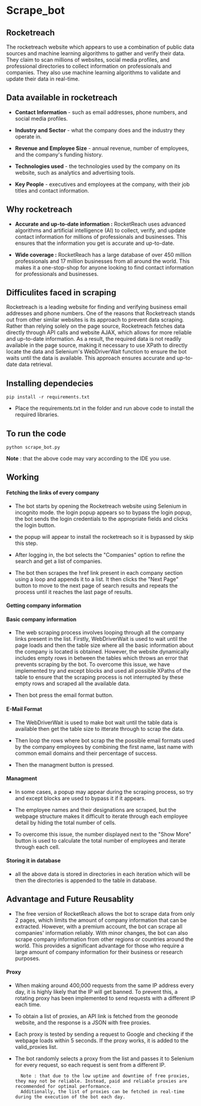 
# Scrape_bot

## Rocketreach

The rocketreach website which appears to use a combination of public data sources and machine learning algorithms to gather and verify their data. They claim to scan millions of websites, social media profiles, and professional directories to collect information on professionals and companies. They also use machine learning algorithms to validate and update their data in real-time.

## Data available in rocketreach

- **Contact Information** - such as email addresses, phone numbers, and social media profiles.

- **Industry and Sector** - what the company does and the industry they operate in.

- **Revenue and Employee Size** - annual revenue, number of employees, and the company's funding history.

- **Technologies used** - the technologies used by the company on its website, such as analytics and advertising tools.

- **Key People** - executives and employees at the company, with their job titles and contact information.

## Why rocketreach

- **Accurate and up-to-date information :** RocketReach uses advanced algorithms and artificial intelligence (AI) to collect, verify, and update contact information for millions of professionals and businesses. This ensures that the information you get is accurate and up-to-date.

- **Wide coverage :** RocketReach has a large database of over 450 million professionals and 17 million businesses from all around the world. This makes it a one-stop-shop for anyone looking to find contact information for professionals and businesses.

## Difficulites faced in scraping

Rocketreach is a leading website for finding and verifying business email addresses and phone numbers. One of the reasons that Rocketreach stands out from other similar websites is its approach to prevent data scraping. Rather than relying solely on the page source, Rocketreach fetches data directly through API calls and website AJAX, which allows for more reliable and up-to-date information. As a result, the required data is not readily available in the page source, making it necessary to use XPath to directly locate the data and Selenium's WebDriverWait function to ensure the bot waits until the data is available. This approach ensures accurate and up-to-date data retrieval.

## Installing dependecies

    pip install -r requirements.txt

- Place the requirements.txt in the folder and run above code to install the required libraries.

## To run the code

    python scrape_bot.py

**Note** : that the above code may vary according to the IDE you use.

## Working

#### **Fetching the links of every company**

- The bot starts by opening the Rocketreach website using Selenium in incognito mode. the login popup appears so to bypass the login popup, the bot sends the login credentials to the appropriate fields and clicks the login button.

- the popup will appear to install the rocketreach so it is bypassed by skip this step.

- After logging in, the bot selects the "Companies" option to refine the search and get a list of companies.

- The bot then scrapes the href link present in each company section using a loop and appends it to a list. It then clicks the "Next Page" button to move to the next page of search results and repeats the process until it reaches the last page of results.

#### **Getting company information**

#### Basic company information
- The web scraping process involves looping through all the company links present in the list. Firstly, WebDriverWait is used to wait until the page loads and then the table size where all the basic information about the company is located is obtained. However, the website dynamically includes empty rows in between the tables which throws an error that prevents scraping by the bot. To overcome this issue, we have implemented try and except blocks and used all possible XPaths of the table to ensure that the scraping process is not interrupted by these empty rows and  scraped all the available data.

- Then bot press the email format button. 

#### E-Mail Format
- The WebDriverWait is used to make bot wait until the table data is available then get the table size to itterate through to scrap the data.

- Then loop the rows where bot scrap the the possible email formats used by the company employees by combining the first name, last name with common email domains and their percentage of success.

- Then the managment button is pressed.

#### Managment

- In some cases, a popup may appear during the scraping process, so try and except blocks are used to bypass it if it appears.

- The employee names and their designations are scraped, but the webpage structure makes it difficult to iterate through each employee detail by hiding the total number of cells.

- To overcome this issue, the number displayed next to the "Show More" button is used to calculate the total number of employees and iterate through each cell.

#### **Storing it in database**
- all the above data is stored in directories in each iteration which will be then the directories is appended to the table in database.

## Advantage and Future Reusablity

- The free version of RocketReach allows the bot to scrape data from only 2 pages, which limits the amount of company information that can be extracted. However, with a premium account, the bot can scrape all companies' information reliably. With minor changes, the bot can also scrape company information from other regions or countries around the world. This provides a significant advantage for those who require a large amount of company information for their business or research purposes.

#### **Proxy**

- When making around 400,000 requests from the same IP address every day, it is highly likely that the IP will get banned. To prevent this, a rotating proxy has been implemented to send requests with a different IP each time.

- To obtain a list of proxies, an API link is fetched from the geonode website, and the response is a JSON with free proxies.

- Each proxy is tested by sending a request to Google and checking if the webpage loads within 5 seconds. If the proxy works, it is added to the valid_proxies list.

- The bot randomly selects a proxy from the list and passes it to Selenium for every request, so each request is sent from a different IP.

        Note : that due to the low uptime and downtime of free proxies, they may not be reliable. Instead, paid and reliable proxies are recommended for optimal performance. 
        Additionally, the list of proxies can be fetched in real-time during the execution of the bot each day.



